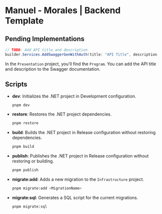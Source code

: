# Manuel - Morales | Backend Template

## Pending Implementations

```csharp
// TODO: Add API title and description
builder.Services.AddSwaggerGenWithAuth(title: "API Title", description: "API description");
```

In the `Presentation` project, you'll find the `Program`. You can add the API
title and description to the Swagger documentation.

## Scripts

- **dev**: Initializes the .NET project in Development configuration.

  ```sh
  pnpm dev
  ```

- **restore**: Restores the .NET project dependencies.

  ```sh
  pnpm restore
  ```

- **build**: Builds the .NET project in Release configuration without restoring
  dependencies.

  ```sh
  pnpm build
  ```

- **publish**: Publishes the .NET project in Release configuration without
  restoring or building.

  ```sh
  pnpm publish
  ```

- **migrate:add**: Adds a new migration to the `Infrastructure` project.

  ```sh
  pnpm migrate:add <MigrationName>
  ```

- **migrate:sql**: Generates a SQL script for the current migrations.

  ```sh
  pnpm migrate:sql
  ```
